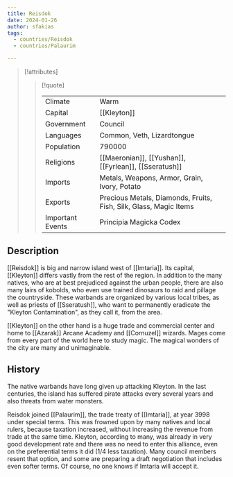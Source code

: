 ```yaml
---
title: Reisdok
date: 2024-01-26
author: sfakias
tags:
  - countries/Reisdok
  - countries/Palaurim

---
```

> [!attributes]
> 
> > [!quote]
> >
> > | | |
> > | --- | --- |
> > | Climate | Warm |
> > | Capital | [[Kleyton]] |
> > | Government | Council |
> > | Languages | Common, Veth, Lizardtongue |
> > | Population | 790000 |
> > | Religions | [[Maeronian]], [[Yushan]], [[Fyrlean]], [[Sseratush]]  |
> > | Imports | Metals, Weapons, Armor, Grain, Ivory, Potato |
> > | Exports | Precious Metals, Diamonds, Fruits, Fish, Silk, Glass, Magic Items |
> > | Important Events | Principia Magicka Codex |

## Description

[[Reisdok]] is big and narrow island west of [[Imtaria]]. Its capital, [[Kleyton]] differs vastly from the rest of the region. In addition to the many natives, who are at best prejudiced against the urban people, there are also many lairs of kobolds, who even use trained dinosaurs to raid and pillage the countryside. These warbands are organized by various local tribes, as well as priests of [[Sseratush]], who want to permanently eradicate the "Kleyton Contamination", as they call it, from the area.

[[Kleyton]] on the other hand is a huge trade and commercial center and home to [[Azarak]] Arcane Academy and [[Cornuzel]] wizards. Mages come from every part of the world here to study magic. The magical wonders of the city are many and unimaginable.

## History

The native warbands have long given up attacking Kleyton. In the last centuries, the island has suffered pirate attacks every several years and also threats from water monsters.

Reisdok joined [[Palaurim]], the trade treaty of [[Imtaria]], at year 3998 under special terms. This was frowned upon by many natives and local rulers, because taxation increased, without increasing the revenue from trade at the same time. Kleyton, according to many, was already in very good development rate and there was no need to enter this alliance, even on the preferential terms it did (1/4 less taxation). Many council members resent that option, and some are preparing a draft negotiation that includes even softer terms. Of course, no one knows if Imtaria will accept it.